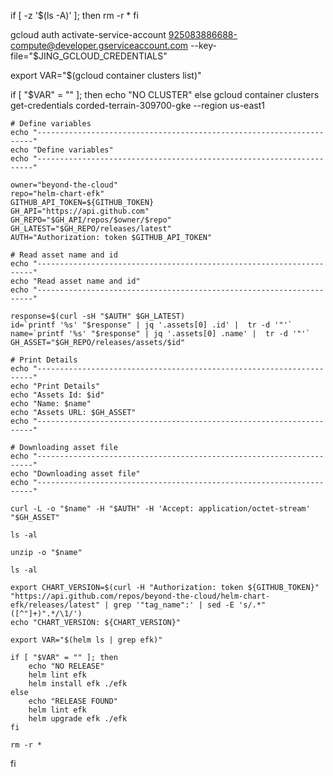 if [ -z '$(ls -A)' ]; then
  rm -r *
fi

gcloud auth activate-service-account 925083886688-compute@developer.gserviceaccount.com --key-file="$JING_GCLOUD_CREDENTIALS"

export VAR="$(gcloud container clusters list)"

if [ "$VAR" = "" ]; then
    echo "NO CLUSTER"
else
    gcloud container clusters get-credentials corded-terrain-309700-gke --region us-east1
    
    # Define variables
    echo "---------------------------------------------------------------------"
    echo "Define variables"
    echo "---------------------------------------------------------------------"
    
    owner="beyond-the-cloud"
    repo="helm-chart-efk"
    GITHUB_API_TOKEN=${GITHUB_TOKEN}
    GH_API="https://api.github.com"
    GH_REPO="$GH_API/repos/$owner/$repo"
    GH_LATEST="$GH_REPO/releases/latest"
    AUTH="Authorization: token $GITHUB_API_TOKEN"
    
    # Read asset name and id
    echo "---------------------------------------------------------------------"
    echo "Read asset name and id"
    echo "---------------------------------------------------------------------"
    
    response=$(curl -sH "$AUTH" $GH_LATEST)
    id=`printf '%s' "$response" | jq '.assets[0] .id' |  tr -d '"'`
    name=`printf '%s' "$response" | jq '.assets[0] .name' |  tr -d '"'`
    GH_ASSET="$GH_REPO/releases/assets/$id"
    
    # Print Details
    echo "---------------------------------------------------------------------"
    echo "Print Details"
    echo "Assets Id: $id"
    echo "Name: $name"
    echo "Assets URL: $GH_ASSET"
    echo "---------------------------------------------------------------------"
    
    # Downloading asset file
    echo "---------------------------------------------------------------------"
    echo "Downloading asset file"
    echo "---------------------------------------------------------------------"
    
    curl -L -o "$name" -H "$AUTH" -H 'Accept: application/octet-stream' "$GH_ASSET"
    
    ls -al
    
    unzip -o "$name"
    
    ls -al
    
    export CHART_VERSION=$(curl -H "Authorization: token ${GITHUB_TOKEN}" "https://api.github.com/repos/beyond-the-cloud/helm-chart-efk/releases/latest" | grep '"tag_name":' | sed -E 's/.*"([^"]+)".*/\1/')
    echo "CHART_VERSION: ${CHART_VERSION}"
    
    export VAR="$(helm ls | grep efk)"
    
    if [ "$VAR" = "" ]; then
        echo "NO RELEASE"
        helm lint efk
        helm install efk ./efk
    else
        echo "RELEASE FOUND"
        helm lint efk
        helm upgrade efk ./efk
    fi
    
    rm -r *
fi